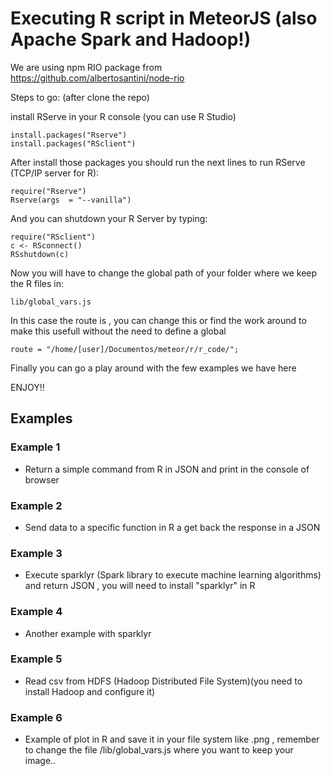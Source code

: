 # Executing R script in MeteorJS (also Apache Spark and Hadoop!)

We are using npm  RIO package from https://github.com/albertosantini/node-rio

Steps to go:  (after clone the repo)

install RServe in your R console (you can use R Studio)


	install.packages("Rserve")
	install.packages("RSclient")


After install those packages you should run the next lines to run RServe (TCP/IP server for R):

	require("Rserve")
	Rserve(args  = "--vanilla")

And you can shutdown your R Server by typing:

	require("RSclient")
	c <- RSconnect()
	RSshutdown(c)

Now you will have to change the global path of your folder where we keep the R files in: 

	lib/global_vars.js

In this case the route is , you can change this or find the work around to make this usefull without the need to define a global 

	route = "/home/[user]/Documentos/meteor/r/r_code/";


Finally you can go a play around with the few examples we have here 

ENJOY!!



<h2>Examples</h2>

### Example 1

- Return  a simple command from R in JSON and print in the console of browser

### Example 2

- Send data to a specific function in R a get back the response in a JSON

### Example 3

- Execute sparklyr (Spark library to execute machine learning algorithms) and return JSON , you will need to install "sparklyr" in R 

### Example 4

- Another example with sparklyr

### Example 5

- Read csv from HDFS (Hadoop Distributed File System)(you need to install Hadoop and configure it)

### Example 6

- Example of plot in R and save it in your file system like .png , remember to change the file /lib/global_vars.js where you want to keep your image..


